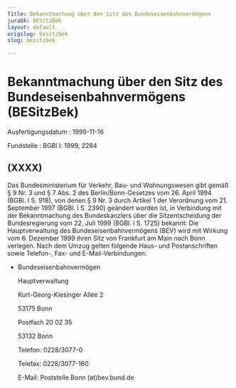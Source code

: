 ```yaml
---
Title: Bekanntmachung über den Sitz des Bundeseisenbahnvermögens
jurabk: BESitzBek
layout: default
origslug: besitzbek
slug: besitzbek

---
```


# Bekanntmachung über den Sitz des Bundeseisenbahnvermögens (BESitzBek)

Ausfertigungsdatum
:   1999-11-16

Fundstelle
:   BGBl I: 1999, 2284



## (XXXX)

Das Bundesministerium für Verkehr, Bau- und Wohnungswesen gibt gemäß § 9 Nr. 3 und § 7 Abs. 2 des Berlin/Bonn-Gesetzes vom 26. April 1994 (BGBl. I S. 918), von denen § 9 Nr. 3 durch Artikel 1 der Verordnung vom 21. September 1997 (BGBl. I S. 2390) geändert worden ist, in Verbindung mit der Bekanntmachung des Bundeskanzlers über die Sitzentscheidung der Bundesregierung vom 22. Juli 1999 (BGBl. I S. 1725) bekannt:
Die Hauptverwaltung des Bundeseisenbahnvermögens (BEV) wird mit Wirkung vom 6. Dezember 1999 ihren Sitz von Frankfurt am Main nach Bonn verlegen.
Nach dem Umzug gelten folgende Haus- und Postanschriften sowie Telefon-, Fax- und E-Mail-Verbindungen:

*   Bundeseisenbahnvermögen

    Hauptverwaltung

    Kurt-Georg-Kiesinger Allee 2

    53175 Bonn

    Postfach 20 02 35

    53132 Bonn

    Telefon: 0228/3077-0

    Telefax: 0228/3077-160

    E-Mail: Poststelle.Bonn
    (at)bev.bund.de




